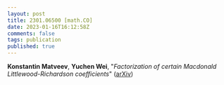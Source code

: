 ```yaml
---
layout: post
title: 2301.06500 [math.CO]
date: 2023-01-16T16:12:58Z
comments: false
tags: publication
published: true
---
```


<b>Konstantin Matveev</b>, <b>Yuchen Wei</b>, "<i>Factorization of certain Macdonald Littlewood-Richardson coefficients</i>" ([arXiv](http://arxiv.org/abs/2301.06500v1))
